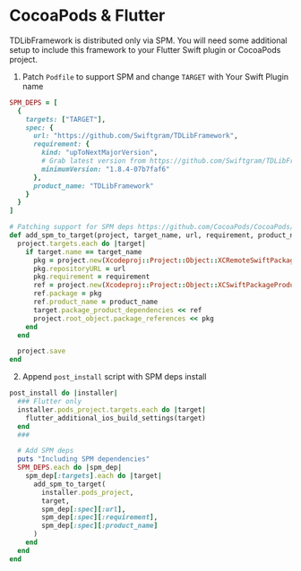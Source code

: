 # CocoaPods & Flutter

TDLibFramework is distributed only via SPM. You will need some additional setup to include this framework to your Flutter Swift plugin or CocoaPods project.

1. Patch `Podfile` to support SPM and change `TARGET` with Your Swift Plugin name

```ruby
SPM_DEPS = [
  {
    targets: ["TARGET"], 
    spec: {
      url: "https://github.com/Swiftgram/TDLibFramework",
      requirement: {
        kind: "upToNextMajorVersion",
        # Grab latest version from https://github.com/Swiftgram/TDLibFramework/releases
        minimumVersion: "1.8.4-07b7faf6"
      },
      product_name: "TDLibFramework"
    }
  }
]

# Patching support for SPM deps https://github.com/CocoaPods/CocoaPods/issues/10049#issuecomment-819480131
def add_spm_to_target(project, target_name, url, requirement, product_name)
  project.targets.each do |target|
    if target.name == target_name
      pkg = project.new(Xcodeproj::Project::Object::XCRemoteSwiftPackageReference)
      pkg.repositoryURL = url
      pkg.requirement = requirement
      ref = project.new(Xcodeproj::Project::Object::XCSwiftPackageProductDependency)
      ref.package = pkg
      ref.product_name = product_name
      target.package_product_dependencies << ref
      project.root_object.package_references << pkg
    end
  end

  project.save
end
```

2. Append `post_install` script with SPM deps install

```ruby
post_install do |installer|
  ### Flutter only
  installer.pods_project.targets.each do |target|
    flutter_additional_ios_build_settings(target)
  end
  ###

  # Add SPM deps
  puts "Including SPM dependencies"
  SPM_DEPS.each do |spm_dep|
    spm_dep[:targets].each do |target|
      add_spm_to_target(
        installer.pods_project,
        target,
        spm_dep[:spec][:url],
        spm_dep[:spec][:requirement],
        spm_dep[:spec][:product_name]
      )
    end
  end
end
```
